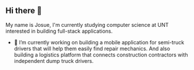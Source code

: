 ## Hi there 👋
My name is Josue, I'm currently studying computer science at UNT interested in building full-stack applications. 

- 🔭 I’m currently working on building a mobile application for semi-truck drivers that will help them easily find repair mechanics. And also building a logistics platform that connects construction contractors with independent dump truck drivers. 
<!--
**JRP06/jrp06** is a ✨ _special_ ✨ repository because its `README.md` (this file) appears on your GitHub profile.

Here are some ideas to get you started:

- 🔭 I’m currently working on ...
- 🌱 I’m currently learning ...
- 👯 I’m looking to collaborate on ...
- 🤔 I’m looking for help with ...
- 💬 Ask me about ...
- 📫 How to reach me: ...
- 😄 Pronouns: ...
- ⚡ Fun fact: ...
-->
